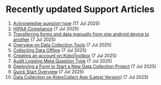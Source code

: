# Recently updated Support Articles

<!--This page is auto generated using the `scripts/last-updated.py` script, do not update manually-->
1. [Acknowledge question type](acknowledge.md) (17 Jul 2025)
1. [HIPAA Compliance](hipaa_compliance.md) (7 Jul 2025)
1. [﻿Transferring forms and data manually from one android device to another](transferring_forms.md) (7 Jul 2025)
1. [Overview on Data Collection Tools](data-collection-tools.md) (7 Jul 2025)
1. [Collecting Data Offline](data-offline.md) (7 Jul 2025)
1. [Creating an account on KoboToolbox](creating_account.md) (7 Jul 2025)
1. [Audit Logging Meta Question Type](audit_logging.md) (7 Jul 2025)
1. [Deploying a Form to Start a New Data Collection Project](deploy_form_new_project.md) (7 Jul 2025)
1. [Quick Start Overview](quick_start.md) (7 Jul 2025)
1. [Data Collection on KoboCollect App (Latest Version)](kobocollect_on_android_latest.md) (7 Jul 2025)
